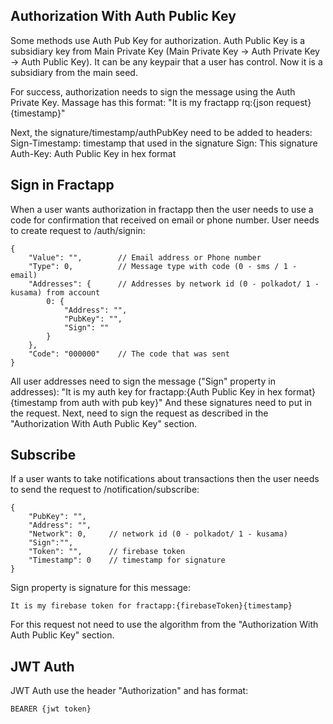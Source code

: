 ## Authorization With Auth Public Key

Some methods use Auth Pub Key for authorization.
Auth Public Key is a subsidiary key from Main Private Key (Main Private Key -> Auth Private Key -> Auth Public Key).
It can be any keypair that a user has control. Now it is a subsidiary from the main seed.

For success, authorization needs to sign the message using the Auth Private Key.
Massage has this format: "It is my fractapp rq:{json request}{timestamp}"

Next, the signature/timestamp/authPubKey need to be added to headers:
Sign-Timestamp: timestamp that used in the signature
Sign: This signature
Auth-Key: Auth Public Key in hex format

## Sign in Fractapp

When a user wants authorization in fractapp then the user needs to use a code for confirmation that received on email or phone number.
User needs to create request to /auth/signin:
```
{
    "Value": "",        // Email address or Phone number
    "Type": 0,          // Message type with code (0 - sms / 1 - email)
    "Addresses": {      // Addresses by network id (0 - polkadot/ 1 - kusama) from account
        0: {
            "Address": "",
            "PubKey": "",
            "Sign": ""
        }
    },    
    "Code": "000000"    // The code that was sent
}
```

All user addresses need to sign the message ("Sign" property in addresses):
"It is my auth key for fractapp:{Auth Public Key in hex format}{timestamp from auth with pub key}"
And these signatures need to put in the request.
Next, need to sign the request as described in the "Authorization With Auth Public Key" section.

## Subscribe

If a user wants to take notifications about transactions then the user needs to send the request to /notification/subscribe:
```
{
    "PubKey": "",
    "Address": "",
    "Network": 0,     // network id (0 - polkadot/ 1 - kusama)
    "Sign":"",
    "Token": "",      // firebase token
    "Timestamp": 0    // timestamp for signature
}
```

Sign property is signature for this message:
```
It is my firebase token for fractapp:{firebaseToken}{timestamp}
```

For this request not need to use the algorithm from the "Authorization With Auth Public Key" section.

## JWT Auth
JWT Auth use the header "Authorization" and has format:
```
BEARER {jwt token}
```
